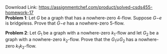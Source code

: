 Download Link: https://assignmentchef.com/product/solved-csds455-homework-17
<br>
<strong>Problem 1</strong>: Let <em>G </em>be a graph that has a nowhere-zero 4-flow. Suppose <em>G</em>−<em>e </em>is bridgeless. Prove that <em>G</em>−<em>e </em>has a nowhere-zero 5-flow.

<strong>Problem 2</strong>: Let <em>G</em><sub>1 </sub>be a graph with a nowhere-zero <em>k</em><sub>1</sub>-flow and let <em>G</em><sub>2 </sub>be a graph with a nowhere-zero <em>k</em><sub>2</sub>-flow. Prove that the <em>G</em><sub>1</sub>∪<em>G</em><sub>2 </sub>has a nowhere-zero <em>k</em><sub>1</sub><em>k</em><sub>2</sub>-flow.
